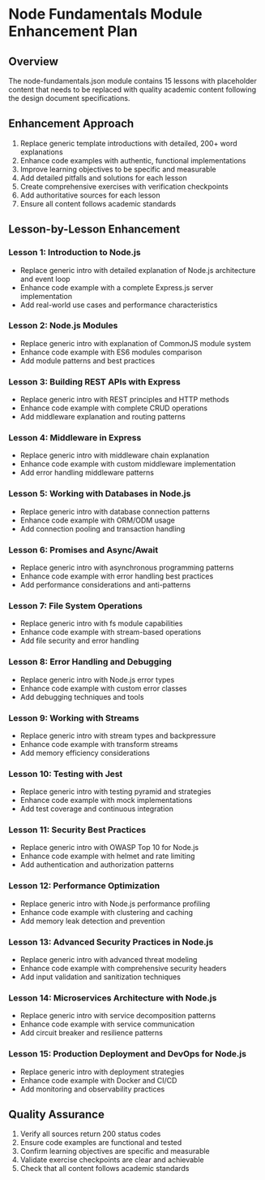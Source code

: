 # Node Fundamentals Module Enhancement Plan

## Overview
The node-fundamentals.json module contains 15 lessons with placeholder content that needs to be replaced with quality academic content following the design document specifications.

## Enhancement Approach
1. Replace generic template introductions with detailed, 200+ word explanations
2. Enhance code examples with authentic, functional implementations
3. Improve learning objectives to be specific and measurable
4. Add detailed pitfalls and solutions for each lesson
5. Create comprehensive exercises with verification checkpoints
6. Add authoritative sources for each lesson
7. Ensure all content follows academic standards

## Lesson-by-Lesson Enhancement

### Lesson 1: Introduction to Node.js
- Replace generic intro with detailed explanation of Node.js architecture and event loop
- Enhance code example with a complete Express.js server implementation
- Add real-world use cases and performance characteristics

### Lesson 2: Node.js Modules
- Replace generic intro with explanation of CommonJS module system
- Enhance code example with ES6 modules comparison
- Add module patterns and best practices

### Lesson 3: Building REST APIs with Express
- Replace generic intro with REST principles and HTTP methods
- Enhance code example with complete CRUD operations
- Add middleware explanation and routing patterns

### Lesson 4: Middleware in Express
- Replace generic intro with middleware chain explanation
- Enhance code example with custom middleware implementation
- Add error handling middleware patterns

### Lesson 5: Working with Databases in Node.js
- Replace generic intro with database connection patterns
- Enhance code example with ORM/ODM usage
- Add connection pooling and transaction handling

### Lesson 6: Promises and Async/Await
- Replace generic intro with asynchronous programming patterns
- Enhance code example with error handling best practices
- Add performance considerations and anti-patterns

### Lesson 7: File System Operations
- Replace generic intro with fs module capabilities
- Enhance code example with stream-based operations
- Add file security and error handling

### Lesson 8: Error Handling and Debugging
- Replace generic intro with Node.js error types
- Enhance code example with custom error classes
- Add debugging techniques and tools

### Lesson 9: Working with Streams
- Replace generic intro with stream types and backpressure
- Enhance code example with transform streams
- Add memory efficiency considerations

### Lesson 10: Testing with Jest
- Replace generic intro with testing pyramid and strategies
- Enhance code example with mock implementations
- Add test coverage and continuous integration

### Lesson 11: Security Best Practices
- Replace generic intro with OWASP Top 10 for Node.js
- Enhance code example with helmet and rate limiting
- Add authentication and authorization patterns

### Lesson 12: Performance Optimization
- Replace generic intro with Node.js performance profiling
- Enhance code example with clustering and caching
- Add memory leak detection and prevention

### Lesson 13: Advanced Security Practices in Node.js
- Replace generic intro with advanced threat modeling
- Enhance code example with comprehensive security headers
- Add input validation and sanitization techniques

### Lesson 14: Microservices Architecture with Node.js
- Replace generic intro with service decomposition patterns
- Enhance code example with service communication
- Add circuit breaker and resilience patterns

### Lesson 15: Production Deployment and DevOps for Node.js
- Replace generic intro with deployment strategies
- Enhance code example with Docker and CI/CD
- Add monitoring and observability practices

## Quality Assurance
1. Verify all sources return 200 status codes
2. Ensure code examples are functional and tested
3. Confirm learning objectives are specific and measurable
4. Validate exercise checkpoints are clear and achievable
5. Check that all content follows academic standards
